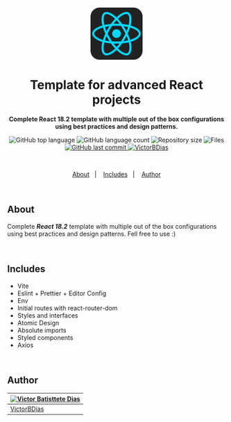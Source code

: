 <h1 align="center">
  <br>
  <img src="https://github.com/VictorBDias/react-18-template/blob/main/src/assets/react.png" alt="React" width="120">
  <br>
  <br>
    Template for advanced React projects
  <br>
</h1>
  
<p align="center">
  <strong>Complete React 18.2 template with multiple out of the box configurations using best practices and design patterns.</strong>
</p>

<p align="center">
  <img src="https://img.shields.io/github/languages/top/victorbdias/react-18-template" alt="GitHub top language" >
  <img src="https://img.shields.io/github/languages/count/victorbdias/react-18-template" alt="GitHub language count" >
  <img src="https://img.shields.io/github/languages/code-size/victorbdias/react-18-template" alt="Repository size" >
  <img src="https://img.shields.io/github/directory-file-count/victorbdias/react-18-template" alt="Files" >
  <a href="https://github.com/VictorBDias/react-18-template/commits/main">
    <img src="https://img.shields.io/github/last-commit/victorbdias/react-18-template" alt="GitHub last commit" >
    <img src="https://img.shields.io/badge/Created%20by-VictorBDias-blue" alt="VictorBDias" >  
  </a>
</p>

<br>

<p align="center">
  <a href="#about">About</a>&nbsp;&nbsp;&nbsp;|&nbsp;&nbsp;&nbsp;
  <a href="#includes">Includes</a>&nbsp;&nbsp;&nbsp;|&nbsp;&nbsp;&nbsp;
  <a href="#author">Author</a>
</p>

<br>

## About

Complete ***React 18.2*** template with multiple out of the box configurations using best practices and design patterns. Fell free to use :)

<br>

## Includes

- Vite
- Eslint + Prettier + Editor Config
- Env
- Initial routes with react-router-dom
- Styles and interfaces
- Atomic Design
- Absolute imports
- Styled components
- Axios
<br>

## **Author**

| [![Victor Batisttete Dias](https://avatars.githubusercontent.com/u/30843291?size=100)](https://github.com/victorbdias) |
| ----------------------------------------------------------------------------------------------------------------- |
| [VictorBDias](https://github.com/victorbdias)                                                               |


